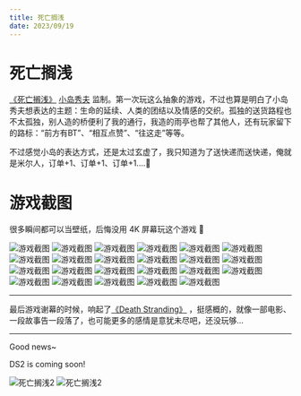 ```yaml
---
title: 死亡搁浅
date: 2023/09/19
---
```


# 死亡搁浅

[《死亡搁浅》](https://www.kojimaproductions.jp/zh-hans/death-stranding-pc) [小岛秀夫](https://www.kojimaproductions.jp/zh-hans) 监制。第一次玩这么抽象的游戏，不过也算是明白了小岛秀夫想表达的主题：生命的延续、人类的团结以及情感的交织。孤独的送货路程也不太孤独，别人造的桥便利了我的通行，我造的雨亭也帮了其他人，还有玩家留下的路标：“前方有BT”、“相互点赞”、“往这走”等等。

不过感觉小岛的表达方式，还是太过玄虚了，我只知道为了送快递而送快递，俺就是米尔人，订单+1、订单+1、订单+1....🚚

# 游戏截图

很多瞬间都可以当壁纸，后悔没用 4K 屏幕玩这个游戏 🥺

![游戏截图](/imgs/2023/death-stranded/1-1.jpg)
![游戏截图](/imgs/2023/death-stranded/1-2.jpg)
![游戏截图](/imgs/2023/death-stranded/1-3.jpg)
![游戏截图](/imgs/2023/death-stranded/2.jpg)
![游戏截图](/imgs/2023/death-stranded/3.jpg)
![游戏截图](/imgs/2023/death-stranded/4.jpg)
![游戏截图](/imgs/2023/death-stranded/5.jpg)
![游戏截图](/imgs/2023/death-stranded/6.jpg)
![游戏截图](/imgs/2023/death-stranded/7.jpg)
![游戏截图](/imgs/2023/death-stranded/8.jpg)
![游戏截图](/imgs/2023/death-stranded/8-1.jpg)
![游戏截图](/imgs/2023/death-stranded/8-2.jpg)
![游戏截图](/imgs/2023/death-stranded/9.jpg)
![游戏截图](/imgs/2023/death-stranded/10.jpg)
![游戏截图](/imgs/2023/death-stranded/11.jpeg)
![游戏截图](/imgs/2023/death-stranded/12.jpg)
![游戏截图](/imgs/2023/death-stranded/13.jpg)
![游戏截图](/imgs/2023/death-stranded/14.jpg)
![游戏截图](/imgs/2023/death-stranded/15.jpg)
![游戏截图](/imgs/2023/death-stranded/16.jpg)
![游戏截图](/imgs/2023/death-stranded/16-1.jpg)
![游戏截图](/imgs/2023/death-stranded/17.jpg)
![游戏截图](/imgs/2023/death-stranded/18.jpg)

***

最后游戏谢幕的时候，响起了[《Death Stranding》](https://music.163.com/#/song?id=1419188877) ，挺感概的，就像一部电影、一段故事告一段落了，也可能更多的感情是意犹未尽吧，还没玩够...

***

Good news~

DS2 is coming soon!

![死亡搁浅2](/imgs/2023/death-stranded/ds2-1.jpg)
![死亡搁浅2](/imgs/2023/death-stranded/ds2-2.jpg)